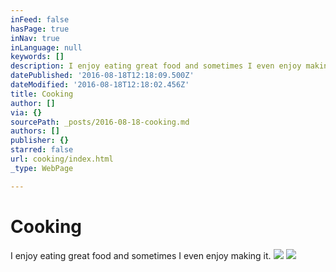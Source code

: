 ```yaml
---
inFeed: false
hasPage: true
inNav: true
inLanguage: null
keywords: []
description: I enjoy eating great food and sometimes I even enjoy making it.
datePublished: '2016-08-18T12:18:09.500Z'
dateModified: '2016-08-18T12:18:02.456Z'
title: Cooking
author: []
via: {}
sourcePath: _posts/2016-08-18-cooking.md
authors: []
publisher: {}
starred: false
url: cooking/index.html
_type: WebPage

---
```

# Cooking

I enjoy eating great food and sometimes I even enjoy making it.
![](https://the-grid-user-content.s3-us-west-2.amazonaws.com/df63841d-13f0-4da6-9b25-f970138b143a.jpg)
![](https://the-grid-user-content.s3-us-west-2.amazonaws.com/44c488a1-ffe7-45d1-96f8-57a3c4d4773b.jpg)